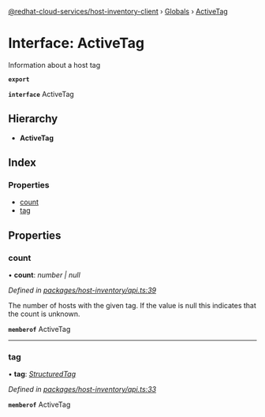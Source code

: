 [@redhat-cloud-services/host-inventory-client](../README.md) › [Globals](../globals.md) › [ActiveTag](activetag.md)

# Interface: ActiveTag

Information about a host tag

**`export`** 

**`interface`** ActiveTag

## Hierarchy

* **ActiveTag**

## Index

### Properties

* [count](activetag.md#count)
* [tag](activetag.md#tag)

## Properties

###  count

• **count**: *number | null*

*Defined in [packages/host-inventory/api.ts:39](https://github.com/RedHatInsights/javascript-clients/blob/master/packages/host-inventory/api.ts#L39)*

The number of hosts with the given tag. If the value is null this indicates that the count is unknown.

**`memberof`** ActiveTag

___

###  tag

• **tag**: *[StructuredTag](structuredtag.md)*

*Defined in [packages/host-inventory/api.ts:33](https://github.com/RedHatInsights/javascript-clients/blob/master/packages/host-inventory/api.ts#L33)*

**`memberof`** ActiveTag
